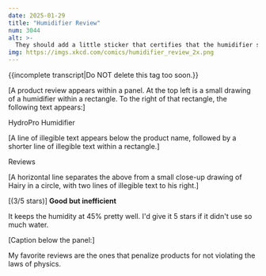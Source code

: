 ```yaml
---
date: 2025-01-29
title: "Humidifier Review"
num: 3044
alt: >-
  They should add a little sticker that certifies that the humidifier supports water conservation, but in the sense of energy conservation or momentum conservation.
img: https://imgs.xkcd.com/comics/humidifier_review_2x.png
---
```

{{incomplete transcript|Do NOT delete this tag too soon.}}

[A product review appears within a panel. At the top left is a small drawing of a humidifier within a rectangle. To the right of that rectangle, the following text appears:]

HydroPro Humidifier

[A line of illegible text appears below the product name, followed by a shorter line of illegible text within a rectangle.]

Reviews

[A horizontal line separates the above from a small close-up drawing of Hairy in a circle, with two lines of illegible text to his right.]

[(3/5 stars)] **Good but inefficient**

It keeps the humidity at 45% pretty well. I'd give it 5 stars if it didn't use so much water.

[Caption below the panel:]

My favorite reviews are the ones that penalize products for not violating the laws of physics.